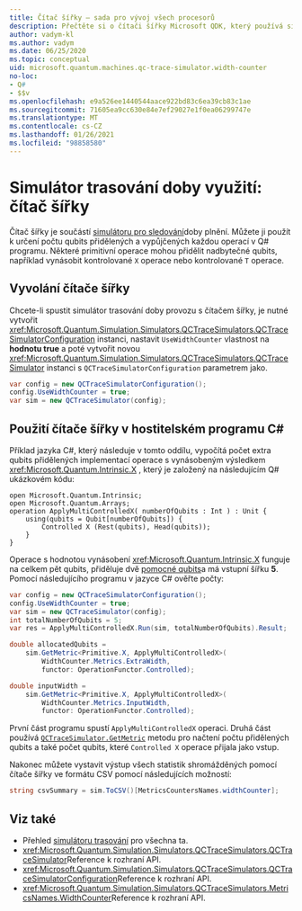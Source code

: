 ```yaml
---
title: Čítač šířky – sada pro vývoj všech procesorů
description: Přečtěte si o čítači šířky Microsoft QDK, který používá simulátor trasování doby provozu k výpočtu počtu qubits přidělených a vypůjčených operacemi v Q# programu.
author: vadym-kl
ms.author: vadym
ms.date: 06/25/2020
ms.topic: conceptual
uid: microsoft.quantum.machines.qc-trace-simulator.width-counter
no-loc:
- Q#
- $$v
ms.openlocfilehash: e9a526ee1440544aace922bd83c6ea39cb83c1ae
ms.sourcegitcommit: 71605ea9cc630e84e7ef29027e1f0ea06299747e
ms.translationtype: MT
ms.contentlocale: cs-CZ
ms.lasthandoff: 01/26/2021
ms.locfileid: "98858580"
---
```

# <a name="quantum-trace-simulator-width-counter"></a>Simulátor trasování doby využití: čítač šířky

Čítač šířky je součástí [simulátoru pro sledování](xref:microsoft.quantum.machines.qc-trace-simulator.intro)doby plnění. Můžete ji použít k určení počtu qubits přidělených a vypůjčených každou operací v Q# programu. Některé primitivní operace mohou přidělit nadbytečné qubits, například vynásobit kontrolované `X` operace nebo kontrolované `T` operace.

## <a name="invoking-the-width-counter"></a>Vyvolání čítače šířky

Chcete-li spustit simulátor trasování doby provozu s čítačem šířky, je nutné vytvořit <xref:Microsoft.Quantum.Simulation.Simulators.QCTraceSimulators.QCTraceSimulatorConfiguration> instanci, nastavit `UseWidthCounter` vlastnost na **hodnotu true** a poté vytvořit novou <xref:Microsoft.Quantum.Simulation.Simulators.QCTraceSimulators.QCTraceSimulator> instanci s `QCTraceSimulatorConfiguration` parametrem jako. 

```csharp
var config = new QCTraceSimulatorConfiguration();
config.UseWidthCounter = true;
var sim = new QCTraceSimulator(config);
```

## <a name="using-the-width-counter-in-a-c-host-program"></a>Použití čítače šířky v hostitelském programu C#

Příklad jazyka C#, který následuje v tomto oddílu, vypočítá počet extra qubits přidělených implementací operace s vynásobeným výsledkem <xref:Microsoft.Quantum.Intrinsic.X> , který je založený na následujícím Q# ukázkovém kódu:

```qsharp
open Microsoft.Quantum.Intrinsic;
open Microsoft.Quantum.Arrays;
operation ApplyMultiControlledX( numberOfQubits : Int ) : Unit {
    using(qubits = Qubit[numberOfQubits]) {
        Controlled X (Rest(qubits), Head(qubits));
    } 
}
```

Operace s hodnotou vynásobení <xref:Microsoft.Quantum.Intrinsic.X> funguje na celkem pět qubits, přiděluje dvě [pomocné qubits](xref:microsoft.quantum.glossary#ancilla)a má vstupní šířku **5**. Pomocí následujícího programu v jazyce C# ověřte počty:

```csharp 
var config = new QCTraceSimulatorConfiguration();
config.UseWidthCounter = true;
var sim = new QCTraceSimulator(config);
int totalNumberOfQubits = 5;
var res = ApplyMultiControlledX.Run(sim, totalNumberOfQubits).Result;

double allocatedQubits = 
    sim.GetMetric<Primitive.X, ApplyMultiControlledX>(
        WidthCounter.Metrics.ExtraWidth,
        functor: OperationFunctor.Controlled); 

double inputWidth =
    sim.GetMetric<Primitive.X, ApplyMultiControlledX>(
        WidthCounter.Metrics.InputWidth,
        functor: OperationFunctor.Controlled);
```

První část programu spustí `ApplyMultiControlledX` operaci. Druhá část používá [`QCTraceSimulator.GetMetric`](https://docs.microsoft.com/dotnet/api/microsoft.quantum.simulation.simulators.qctracesimulators.qctracesimulator.getmetric) metodu pro načtení počtu přidělených qubits a také počet qubits, které `Controlled X` operace přijala jako vstup. 

Nakonec můžete vystavit výstup všech statistik shromážděných pomocí čítače šířky ve formátu CSV pomocí následujících možností:
```csharp
string csvSummary = sim.ToCSV()[MetricsCountersNames.widthCounter];
```

## <a name="see-also"></a>Viz také

- Přehled [simulátoru trasování](xref:microsoft.quantum.machines.qc-trace-simulator.intro) pro všechna ta.
- <xref:Microsoft.Quantum.Simulation.Simulators.QCTraceSimulators.QCTraceSimulator>Reference k rozhraní API.
- <xref:Microsoft.Quantum.Simulation.Simulators.QCTraceSimulators.QCTraceSimulatorConfiguration>Reference k rozhraní API.
- <xref:Microsoft.Quantum.Simulation.Simulators.QCTraceSimulators.MetricsNames.WidthCounter>Reference k rozhraní API.
